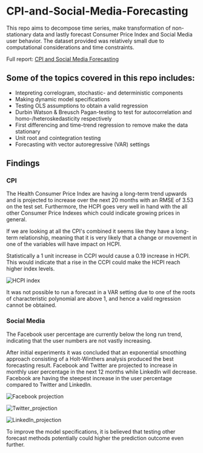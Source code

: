 # CPI-and-Social-Media-Forecasting
This repo aims to decompose time series, make transformation of non-stationary data and lastly forecast Consumer Price Index and Social Media user behavior. 
The dataset provided was relatively small due to computational considerations and time constraints.

Full report: [CPI and Social Media Forecasting](https://github.com/SimonThiesen/CPI-and-Social-Media-Forecasting/files/6008634/CPI.and.Social.Media.Forecasting.pdf)

## Some of the topics covered in this repo includes:

* Intepreting correlogram, stochastic- and deterministic components
* Making dynamic model specifications
* Testing OLS assumptions to obtain a valid regression 
* Durbin Watson & Breusch Pagan-testing to test for autocorrelation and homo-/heteroskedasticity respectively
* First differencing and time-trend regression to remove make the data stationary
* Unit root and cointegration testing
* Forecasting with vector autoregressive (VAR) settings


## Findings

### CPI
The Health Consumer Price Index are having a long-term trend upwards and is projected to increase over the next 20 months with an RMSE of 3.53 on the test set.
Furthermore, the HCPI goes very well in hand with the all other Consumer Price Indexes which could indicate
growing prices in general.

If we are looking at all the CPI's combined it seems like they have a long-term relationship, meaning that it is very likely that a change or movement in
one of the variables will have impact on HCPI. 

Statistically a 1 unit increase in CCPI would cause a 0.19 increase in HCPI. This would indicate that a rise in the CCPI could make the HCPI reach higher index levels. 

![HCPI index](https://user-images.githubusercontent.com/69463973/108480695-9035b880-7297-11eb-9dcc-9b98d730fb08.png)

It was not possible to run a forecast in a VAR setting due to one of the roots of characteristic polynomial are above 1, and hence a valid regression cannot be obtained.


### Social Media
The Facebook user percentage are currently below the long run trend, indicating that the user numbers are not vastly increasing.

After initial experiments it was concluded that an exponential smoothing approach consisting of a Holt-Winthers analysis produced the best forecasting result. 
Facebook and Twitter are projected to increase in monthly user percentage in the next 12 months while LinkedIn will decrease. 
Facebook are having the steepest increase in the user percentage compared to Twitter and LinkedIn.

![Facebook projection](https://user-images.githubusercontent.com/69463973/108482118-5960a200-7299-11eb-9dab-640b79cce373.png)

![Twitter_projection](https://user-images.githubusercontent.com/69463973/108482274-8f058b00-7299-11eb-90d3-1d1a29aee50d.png)

![LinkedIn_projection](https://user-images.githubusercontent.com/69463973/108482322-a2185b00-7299-11eb-8684-cd8ece7f078e.png)

To improve the model specifications, it is believed that testing other forecast methods potentially could higher the prediction outcome even further.
